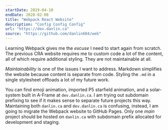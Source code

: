 ```yaml
---
startDate: 2019-04-10
endDate: 2020-02-06
title: "Webpack React Website"
description: "Config Config Config"
url: "https://dev.danlin.ca"
source: "https://github.com/danlin604/web"
---
```


Learning Webpack gives me the *excuse* I need to start again from scratch. The previous CRA website requires me to custom code a lot of the content, all of which require additional styling. They are not maintainable at all.

*Maintainability* is one of the issues I want to address. Markdown simplifies the website because content is separate from code. Styling the `.md` in a single stylesheet offloads a lot of my future work.

You can find emoji animation, imported P5 starfield animation, and a solar-system built in A-Frame at `dev.danlin.ca`. I am trying out subdomain prefixing to see if it makes sense to separate future projects this way. Maintaining both `danlin.ca` and `dev.danlin.ca` is confusing, instead, I am going to migrate the Webpack website to GitHub Pages. Only one *main* project should be hosted on `danlin.ca` with subdomain prefix allocated for development and staging.
